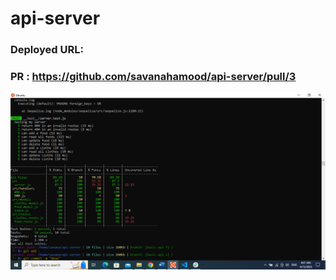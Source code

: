 # api-server

### Deployed URL: 
### PR : https://github.com/savanahamood/api-server/pull/3


![Test](test.png)